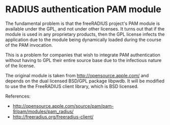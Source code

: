 RADIUS authentication PAM module
================================

The fundamental problem is that the freeRADIUS project's PAM module is
available under the GPL, and not under other licenses. It turns out
that if the module is used in any proprietary products, then the GPL
license infects the application due to the module being dynamically
loaded during the course of the PAM invocation.

This is a problem for companies that wish to integrate PAM
authentication without having to GPL their entire source base due
to the infectious nature of the license.

The original module is taken from http://opensource.apple.com/ and
depends on the dual licensed BSD/GPL package libpwdb. It will be
modified to use the the FreeRADIUS client library, which is BSD
licensed.

References:

 - http://opensource.apple.com/source/pam/pam-9/pam/modules/pam_radius/
 - http://freeradius.org/freeradius-client/
